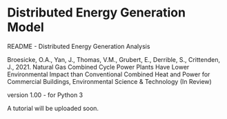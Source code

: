 # Distributed Energy Generation Model

README - Distributed Energy Generation Analysis

Broesicke, O.A., Yan, J., Thomas, V.M., Grubert, E., Derrible, S., Crittenden, J., 2021. Natural Gas Combined Cycle Power Plants Have Lower Environmental Impact than Conventional Combined Heat and Power for Commercial Buildings, Environmental Science & Technology (In Review)

version 1.00 - for Python 3

A tutorial will be uploaded soon.
